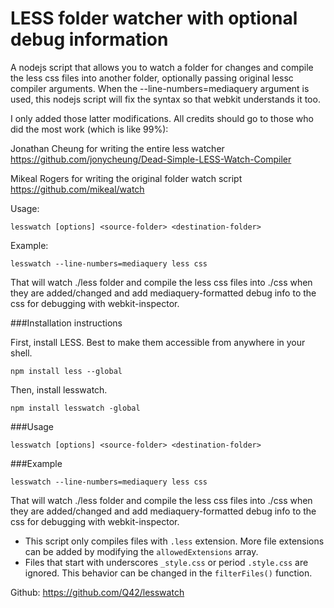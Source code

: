 LESS folder watcher with optional debug information
===================================================

A nodejs script that allows you to watch a folder for changes and compile the less css files into another folder, optionally passing original lessc compiler arguments. 
When the --line-numbers=mediaquery argument is used, this nodejs script will fix the syntax so that webkit understands it too.

I only added those latter modifications. All credits should go to those who did the most work (which is like 99%):

Jonathan Cheung for writing the entire less watcher
https://github.com/jonycheung/Dead-Simple-LESS-Watch-Compiler

Mikeal Rogers for writing the original folder watch script
https://github.com/mikeal/watch
       
Usage:     
```
lesswatch [options] <source-folder> <destination-folder>
```
Example:   
```
lesswatch --line-numbers=mediaquery less css
```
    
That will watch ./less folder and compile the less css files into ./css when they are added/changed and add mediaquery-formatted debug info to the css for debugging with webkit-inspector.

###Installation instructions

First, install LESS. Best to make them accessible from anywhere in your shell.
```
npm install less --global
```
Then, install lesswatch.
```
npm install lesswatch -global
```

###Usage 
```
lesswatch [options] <source-folder> <destination-folder>
```
###Example 
```
lesswatch --line-numbers=mediaquery less css
```
That will watch ./less folder and compile the less css files into ./css when they are added/changed and add mediaquery-formatted debug info to the css for debugging with webkit-inspector.

* This script only compiles files with `.less` extension. More file extensions can be added by modifying the `allowedExtensions` array.
* Files that start with underscores `_style.css` or period `.style.css` are ignored. This behavior can be changed in the `filterFiles()` function.

Github: https://github.com/Q42/lesswatch